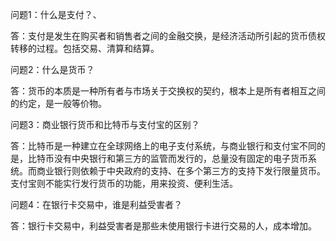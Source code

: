 问题1：什么是支付？、

答：支付是发生在购买者和销售者之间的金融交换，是经济活动所引起的货币债权转移的过程。包括交易、清算和结算。

问题2：什么是货币？

答：货币的本质是一种所有者与市场关于交换权的契约，根本上是所有者相互之间的约定，是一般等价物。

问题3：商业银行货币和比特币与支付宝的区别？

答：比特币是一种建立在全球网络上的电子支付系统，与商业银行和支付宝不同的是，比特币没有中央银行和第三方的监管而发行的，总量没有固定的电子货币系统。而商业银行则依赖于中央政府的支持、在多个第三方的支持下发行限量货币。支付宝则不能实行发行货币的功能，用来投资、便利生活。

问题4：在银行卡交易中，谁是利益受害者？

答：银行卡交易中，利益受害者是那些未使用银行卡进行交易的人，成本增加。

 